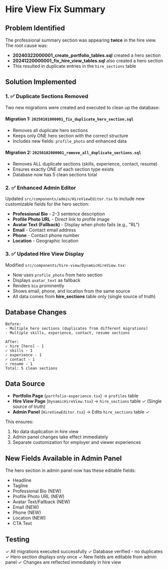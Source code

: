 # Hire View Fix Summary

## Problem Identified
The professional summary section was appearing **twice** in the hire view. The root cause was:
- **20240322000001_create_portfolio_tables.sql** created a hero section
- **20241220000001_fix_hire_view_tables.sql** also created a hero section
- This resulted in duplicate entries in the `hire_sections` table

## Solution Implemented

### 1. ✅ Duplicate Sections Removed
Two new migrations were created and executed to clean up the database:

#### Migration 1: `20250101000001_fix_duplicate_hero_section.sql`
- Removes all duplicate hero sections
- Keeps only ONE hero section with the correct structure
- Includes new fields: `profile_photo` and enhanced data

#### Migration 2: `20250102000001_remove_all_duplicate_sections.sql`
- Removes ALL duplicate sections (skills, experience, contact, resume)
- Ensures exactly ONE of each section type exists
- Database now has 5 clean sections total

### 2. ✅ Enhanced Admin Editor
Updated `src/components/admin/HireViewEditor.tsx` to include new customizable fields for the hero section:
- **Professional Bio** - 2-3 sentence description
- **Profile Photo URL** - Direct link to profile image
- **Avatar Text (Fallback)** - Display when photo fails (e.g., "RL")
- **Email** - Contact email address
- **Phone** - Contact phone number
- **Location** - Geographic location

### 3. ✅ Updated Hire View Display
Modified `src/components/hire-view/DynamicHireView.tsx`:
- Now uses `profile_photo` from hero section
- Displays `avatar_text` as fallback
- Renders `bio` prominently
- Shows email, phone, and location from the same source
- All data comes from **hire_sections** table only (single source of truth)

## Database Changes
```
Before:
- Multiple hero sections (duplicates from different migrations)
- Multiple skills, experience, contact, resume sections

After:
✓ hire [hero] - 1
✓ skills - 1
✓ experience - 1
✓ contact - 1
✓ resume - 1
Total: 5 clean sections
```

## Data Source
- **Portfolio Page** (`portfolio-experience.tsx`) → `profiles` table
- **Hire View Page** (`DynamicHireView.tsx`) → `hire_sections` table ✓ (Single source of truth)
- **Admin Panel** (`HireViewEditor.tsx`) → Edits `hire_sections` table ✓

This ensures:
1. No data duplication in hire view
2. Admin panel changes take effect immediately
3. Separate customization for employer and viewer experiences

## New Fields Available in Admin Panel
The hero section in admin panel now has these editable fields:
- Headline
- Tagline
- Professional Bio (NEW)
- Profile Photo URL (NEW)
- Avatar Text/Fallback (NEW)
- Email (NEW)
- Phone (NEW)
- Location (NEW)
- CTA Text

## Testing
✓ All migrations executed successfully
✓ Database verified - no duplicates
✓ Hero section displays only once
✓ New fields are editable from admin panel
✓ Changes are reflected immediately in hire view
